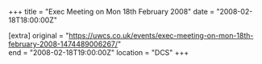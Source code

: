 +++
title = "Exec Meeting on Mon 18th February 2008"
date = "2008-02-18T18:00:00Z"

[extra]
original = "https://uwcs.co.uk/events/exec-meeting-on-mon-18th-february-2008-1474489006267/"    
end = "2008-02-18T19:00:00Z"
location = "DCS"
+++



